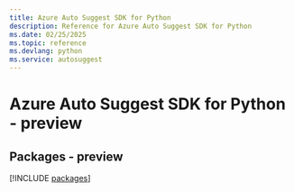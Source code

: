 ```yaml
---
title: Azure Auto Suggest SDK for Python
description: Reference for Azure Auto Suggest SDK for Python
ms.date: 02/25/2025
ms.topic: reference
ms.devlang: python
ms.service: autosuggest
---
```

# Azure Auto Suggest SDK for Python - preview
## Packages - preview
[!INCLUDE [packages](auto-suggest-index.md)]